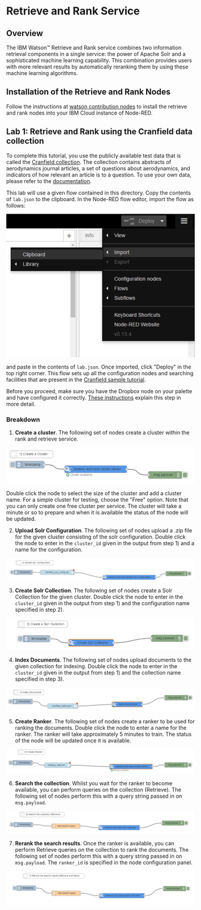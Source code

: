 # Retrieve and Rank Service

## Overview
The IBM Watson™ Retrieve and Rank service combines two information retrieval components in a single service: the power of Apache Solr and a sophisticated machine learning capability. This combination provides users with more relevant results by automatically reranking them by using these machine learning algorithms.

## Installation of the Retrieve and Rank Nodes
Follow the instructions at [watson contribution nodes](/watson_contribution_nodes/README.md) 
to install the retrieve and rank nodes into your IBM Cloud instance of Node-RED. 

## Lab 1: Retrieve and Rank using the Cranfield data collection
To complete this tutorial, you use the publicly available test data that is called the [Cranfield collection](http://ir.dcs.gla.ac.uk/resources/test_collections/cran/). The collection contains abstracts of aerodynamics journal articles, a set of questions about aerodynamics, and indicators of how relevant an article is to a question. To use your own data, please refer to the [documentation](https://console.bluemix.net/docs/services/retrieve-and-rank/overview.html).

This lab will use a given flow contained in this directory. Copy the contents of `lab.json` to the clipboard. In the Node-RED flow editor, import the flow as follows:

![Import Flow](images/importflow.png)

and paste in the contents of `lab.json`. Once imported, click "Deploy" in the top right corner. This flow sets up all the configuration nodes and searching facilities that are present in the [Cranfield sample tutorial](https://console.bluemix.net/docs/services/retrieve-and-rank/getting-started.html).

Before you proceed, make sure you have the Dropbox node on your palette and have configured it correctly. [These instructions](https://github.com/watson-developer-cloud/node-red-labs/tree/master/utilities/dropbox_setup) explain this step in more detail.

### Breakdown
1) **Create a cluster**. The following set of nodes create a cluster within the rank and retrieve service. 

![Create cluster](images/createcluster.png)

Double click the node to select the size of the cluster and add a cluster name. For a simple cluster for testing, choose the "Free" option. Note that you can only create one free cluster per service. The cluster will take a minute or so to prepare and when it is available the status of the node will be updated.

2) **Upload Solr Configuration**. The following set of nodes upload a .zip file for the given cluster consisting of the solr configuration. Double click the node to enter in the `cluster_id` given in the output from step 1) and a name for the configuration.

![Upload solr configuration](images/uploadsolrconfig.png)

3) **Create Solr Collection**. The following set of nodes create a Solr Collection for the given cluster. Double click the node to enter in the `cluster_id` given in the output from step 1) and the configuration name specified in step 2).

![Create solr collection](images/createcollection.png)

4) **Index Documents**. The following set of nodes upload documents to the given collection for indexing. Double click the node to enter in the `cluster_id` given in the output from step 1) and the collection name specified in step 3).

![Index Documents](images/indexdocuments.png)

5) **Create Ranker**. The following set of nodes create a ranker to be used for ranking the documents. Double click the node to enter a name for the ranker. The ranker will take approximately 5 minutes to train. The status of the node will be updated once it is available.

![Create Ranker](images/createranker.png)

6) **Search the collection**. Whilst you wait for the ranker to become available, you can perform queries on the collection (Retrieve). The following set of nodes perform this with a query string passed in on `msg.payload`.

![Search collection](images/searchcollection.png)

7) **Rerank the search results**. Once the ranker is available, you can perform Retrieve queries on the collection to rank the documents. The following set of nodes perform this with a query string passed in on `msg.payload`. The `ranker_id` is specified in the node configuration panel.

![Re Rank the results](images/rerank.png)